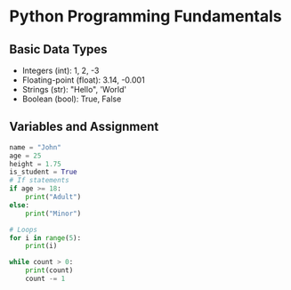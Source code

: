 # Python Programming Fundamentals

## Basic Data Types
- Integers (int): 1, 2, -3
- Floating-point (float): 3.14, -0.001
- Strings (str): "Hello", 'World'
- Boolean (bool): True, False

## Variables and Assignment
```python
name = "John"
age = 25
height = 1.75
is_student = True
# If statements
if age >= 18:
    print("Adult")
else:
    print("Minor")

# Loops
for i in range(5):
    print(i)

while count > 0:
    print(count)
    count -= 1
